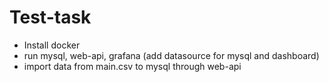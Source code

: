 # Test-task
- Install docker
- run mysql, web-api, grafana (add datasource for mysql and dashboard)
- import data from main.csv to mysql through web-api
